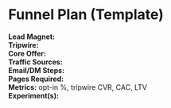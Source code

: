 # Funnel Plan (Template)

**Lead Magnet:**  
**Tripwire:**  
**Core Offer:**  
**Traffic Sources:**  
**Email/DM Steps:**  
**Pages Required:**  
**Metrics:** opt-in %, tripwire CVR, CAC, LTV  
**Experiment(s):**

